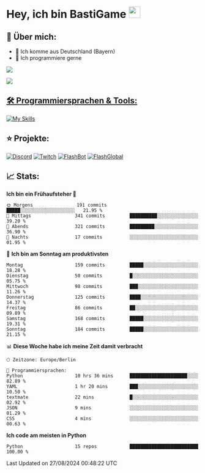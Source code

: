 # Hey, ich bin BastiGame <img src="https://raw.githubusercontent.com/MartinHeinz/MartinHeinz/master/wave.gif" width="30px">

## 📌 Über mich:
- 📍 Ich komme aus Deutschland (Bayern)
- 📝 Ich programmiere gerne
  
[![](https://visitcount.itsvg.in/api?id=bastigamedc&icon=2&color=0)](https://visitcount.itsvg.in)

<a href="https://discord.com/users/1018150165489668227"><img src="https://lanyard.cnrad.dev/api/1018150165489668227"><p/>


## 🛠️ Programmiersprachen & Tools:
[![My Skills](https://skillicons.dev/icons?i=discord,figma,notion,pycharm,py,redis,sqlite,vscode,windows)](https://skillicons.dev)

## ⭐ Projekte:
[![Discord](https://img.shields.io/badge/Discord-%237289DA.svg?logo=discord&logoColor=white)](https://discord.gg/Hfjv2cCQ)
[![Twitch](https://img.shields.io/badge/Twitch-%239146FF.svg?logo=Twitch&logoColor=white)](https://www.twitch.tv/bastigametv)
[![FlashBot](https://img.shields.io/badge/FlashBot-%ff7e47.svg?logo=wechat&logoColor=white)](https://discord.com/application-directory/1111374314340626433)
[![FlashGlobal](https://img.shields.io/badge/FlashGlobal-%ff7e47.svg?logo=wechat&logoColor=white)](https://discord.com/application-directory/1169681232532099112)

## 📈 Stats:
<!--START_SECTION:waka-->
**Ich bin ein Frühaufsteher 🐤** 

```text
🌞 Morgens                191 commits         █████░░░░░░░░░░░░░░░░░░░░   21.95 % 
🌆 Mittags                341 commits         ██████████░░░░░░░░░░░░░░░   39.20 % 
🌃 Abends                 321 commits         █████████░░░░░░░░░░░░░░░░   36.90 % 
🌙 Nachts                 17 commits          ░░░░░░░░░░░░░░░░░░░░░░░░░   01.95 % 
```
📅 **Ich bin am Sonntag am produktivsten** 

```text
Montag                   159 commits         █████░░░░░░░░░░░░░░░░░░░░   18.28 % 
Dienstag                 50 commits          █░░░░░░░░░░░░░░░░░░░░░░░░   05.75 % 
Mittwoch                 98 commits          ███░░░░░░░░░░░░░░░░░░░░░░   11.26 % 
Donnerstag               125 commits         ████░░░░░░░░░░░░░░░░░░░░░   14.37 % 
Freitag                  86 commits          ██░░░░░░░░░░░░░░░░░░░░░░░   09.89 % 
Samstag                  168 commits         █████░░░░░░░░░░░░░░░░░░░░   19.31 % 
Sonntag                  184 commits         █████░░░░░░░░░░░░░░░░░░░░   21.15 % 
```


📊 **Diese Woche habe ich meine Zeit damit verbracht** 

```text
🕑︎ Zeitzone: Europe/Berlin

💬 Programmiersprachen: 
Python                   10 hrs 36 mins      █████████████████████░░░░   82.89 % 
YAML                     1 hr 20 mins        ███░░░░░░░░░░░░░░░░░░░░░░   10.50 % 
textmate                 22 mins             █░░░░░░░░░░░░░░░░░░░░░░░░   02.92 % 
JSON                     9 mins              ░░░░░░░░░░░░░░░░░░░░░░░░░   01.29 % 
CSS                      4 mins              ░░░░░░░░░░░░░░░░░░░░░░░░░   00.63 % 
```

**Ich code am meisten in Python** 

```text
Python                   15 repos            █████████████████████████   100.00 % 
```




 Last Updated on 27/08/2024 00:48:22 UTC
<!--END_SECTION:waka-->
